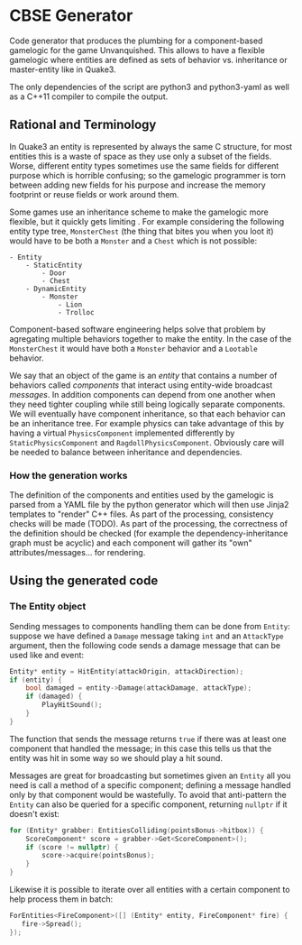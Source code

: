 # CBSE Generator

Code generator that produces the plumbing for a component-based gamelogic for the game Unvanquished.
This allows to have a flexible gamelogic where entities are defined as sets of behavior vs. inheritance or master-entity like in Quake3.

The only dependencies of the script are python3 and python3-yaml as well as a C++11 compiler to compile the output.

## Rational and Terminology

In Quake3 an entity is represented by always the same C structure, for most entities this is a waste of space as they use only a subset of the fields.
Worse, different entity types sometimes use the same fields for different purpose which is horrible confusing; so the gamelogic programmer is torn between adding new fields for his purpose and increase the memory footprint or reuse fields or work around them.

Some games use an inheritance scheme to make the gamelogic more flexible, but it quickly gets limiting .
For example considering the following entity type tree, ``MonsterChest`` (the thing that bites you when you loot it) would have to be both a ``Monster`` and a ``Chest`` which is not possible:
```
- Entity
    - StaticEntity
        - Door
        - Chest
    - DynamicEntity
        - Monster
            - Lion
            - Trolloc
```

Component-based software engineering helps solve that problem by agregating multiple behaviors together to make the entity.
In the case of the ``MonsterChest`` it would have both a ``Monster`` behavior and a ``Lootable`` behavior.

We say that an object of the game is an *entity* that contains a number of behaviors called *components* that interact using entity-wide broadcast *messages*.
In addition components can depend from one another when they need tighter coupling while still being logically separate components.
We will eventually have component inheritance, so that each behavior can be an inheritance tree.
For example physics can take advantage of this by having a virtual ``PhysicsComponent`` implemented differently by ``StaticPhysicsComponent`` and ``RagdollPhysicsComponent``.
Obviously care will be needed to balance between inheritance and dependencies.

### How the generation works

The definition of the components and entities used by the gamelogic is parsed from a YAML file by the python generator which will then use Jinja2 templates to "render" C++ files.
As part of the processing, consistency checks will be made (TODO).
As part of the processing, the correctness of the definition should be checked (for example the dependency-inheritance graph must be acyclic) and each component will gather its "own" attributes/messages... for rendering.

## Using the generated code

### The Entity object

Sending messages to components handling them can be done from ``Entity``: suppose we have defined a ``Damage`` message taking ``int`` and an ``AttackType`` argument, then the following code sends a damage message that can be used like and event:
```cpp
Entity* entity = HitEntity(attackOrigin, attackDirection);
if (entity) {
    bool damaged = entity->Damage(attackDamage, attackType);
    if (damaged) {
        PlayHitSound();
    }
}
```
The function that sends the message returns ``true`` if there was at least one component that handled the message; in this case this tells us that the entity was hit in some way so we should play a hit sound.

Messages are great for broadcasting but sometimes given an ``Entity`` all you need is call a method of a specific component; defining a message handled only by that component would be wastefully.
To avoid that anti-pattern the ``Entity`` can also be queried for a specific component, returning ``nullptr`` if it doesn't exist:
```cpp
for (Entity* grabber: EntitiesColliding(pointsBonus->hitbox)) {
    ScoreComponent* score = grabber->Get<ScoreComponent>();
    if (score != nullptr) {
        score->acquire(pointsBonus);
    }
}
```

Likewise it is possible to iterate over all entities with a certain component to help process them in batch:
```cpp
ForEntities<FireComponent>([] (Entity* entity, FireComponent* fire) {
   fire->Spread();
});
```
